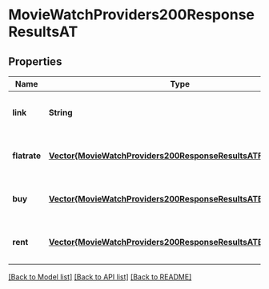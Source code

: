 # MovieWatchProviders200ResponseResultsAT


## Properties
Name | Type | Description | Notes
------------ | ------------- | ------------- | -------------
**link** | **String** |  | [optional] [default to nothing]
**flatrate** | [**Vector{MovieWatchProviders200ResponseResultsATFlatrateInner}**](MovieWatchProviders200ResponseResultsATFlatrateInner.md) |  | [optional] [default to nothing]
**buy** | [**Vector{MovieWatchProviders200ResponseResultsATBuyInner}**](MovieWatchProviders200ResponseResultsATBuyInner.md) |  | [optional] [default to nothing]
**rent** | [**Vector{MovieWatchProviders200ResponseResultsATBuyInner}**](MovieWatchProviders200ResponseResultsATBuyInner.md) |  | [optional] [default to nothing]


[[Back to Model list]](../README.md#models) [[Back to API list]](../README.md#api-endpoints) [[Back to README]](../README.md)



